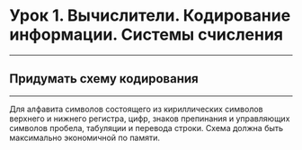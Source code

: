 # **Урок 1. Вычислители. Кодирование информации. Системы счисления**

_________

## Придумать схему кодирования
___

Для алфавита символов состоящего из кириллических символов верхнего и нижнего регистра, цифр, знаков препинания и управляющих символов пробела, табуляции и перевода строки. Схема должна быть максимально экономичной по памяти.
